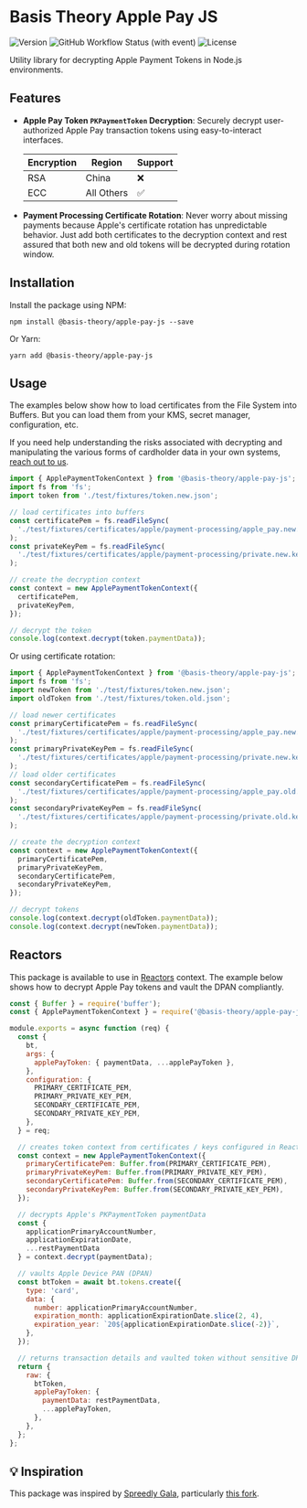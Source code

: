 # Basis Theory Apple Pay JS

![Version](https://img.shields.io/npm/v/%40basis-theory/apple-pay-js) ![GitHub Workflow Status (with event)](https://img.shields.io/github/actions/workflow/status/Basis-Theory/apple-pay-js/release.yml) ![License](https://img.shields.io/npm/l/%40basis-theory%2Fapple-pay-js)

Utility library for decrypting Apple Payment Tokens in Node.js environments.

## Features

- **Apple Pay Token `PKPaymentToken` Decryption**: Securely decrypt user-authorized Apple Pay transaction tokens using easy-to-interact interfaces.

  | Encryption | Region     | Support |
  | ---------- | ---------- | ------- |
  | RSA        | China      | ❌      |
  | ECC        | All Others | ✅      |

- **Payment Processing Certificate Rotation**: Never worry about missing payments because Apple's certificate rotation has unpredictable behavior. Just add both certificates to the decryption context and rest assured that both new and old tokens will be decrypted during rotation window.

## Installation

Install the package using NPM:

```shell
npm install @basis-theory/apple-pay-js --save
```

Or Yarn:

```shell
yarn add @basis-theory/apple-pay-js
```

## Usage

The examples below show how to load certificates from the File System into Buffers. But you can load them from your KMS, secret manager, configuration, etc.

If you need help understanding the risks associated with decrypting and manipulating the various forms of cardholder data in your own systems, [reach out to us](https://basistheory.com/contact).

```javascript
import { ApplePaymentTokenContext } from '@basis-theory/apple-pay-js';
import fs from 'fs';
import token from './test/fixtures/token.new.json';

// load certificates into buffers
const certificatePem = fs.readFileSync(
  './test/fixtures/certificates/apple/payment-processing/apple_pay.new.pem'
);
const privateKeyPem = fs.readFileSync(
  './test/fixtures/certificates/apple/payment-processing/private.new.key'
);

// create the decryption context
const context = new ApplePaymentTokenContext({
  certificatePem,
  privateKeyPem,
});

// decrypt the token
console.log(context.decrypt(token.paymentData));
```

Or using certificate rotation:

```javascript
import { ApplePaymentTokenContext } from '@basis-theory/apple-pay-js';
import fs from 'fs';
import newToken from './test/fixtures/token.new.json';
import oldToken from './test/fixtures/token.old.json';

// load newer certificates
const primaryCertificatePem = fs.readFileSync(
  './test/fixtures/certificates/apple/payment-processing/apple_pay.new.pem'
);
const primaryPrivateKeyPem = fs.readFileSync(
  './test/fixtures/certificates/apple/payment-processing/private.new.key'
);
// load older certificates
const secondaryCertificatePem = fs.readFileSync(
  './test/fixtures/certificates/apple/payment-processing/apple_pay.old.pem'
);
const secondaryPrivateKeyPem = fs.readFileSync(
  './test/fixtures/certificates/apple/payment-processing/private.old.key'
);

// create the decryption context
const context = new ApplePaymentTokenContext({
  primaryCertificatePem,
  primaryPrivateKeyPem,
  secondaryCertificatePem,
  secondaryPrivateKeyPem,
});

// decrypt tokens
console.log(context.decrypt(oldToken.paymentData));
console.log(context.decrypt(newToken.paymentData));
```

## Reactors

This package is available to use in [Reactors](https://developers.basistheory.com/docs/concepts/what-are-reactors) context. The example below shows how to decrypt Apple Pay tokens and vault the DPAN compliantly.

```javascript
const { Buffer } = require('buffer');
const { ApplePaymentTokenContext } = require('@basis-theory/apple-pay-js');

module.exports = async function (req) {
  const {
    bt,
    args: {
      applePayToken: { paymentData, ...applePayToken },
    },
    configuration: {
      PRIMARY_CERTIFICATE_PEM,
      PRIMARY_PRIVATE_KEY_PEM,
      SECONDARY_CERTIFICATE_PEM,
      SECONDARY_PRIVATE_KEY_PEM,
    },
  } = req;

  // creates token context from certificates / keys configured in Reactor
  const context = new ApplePaymentTokenContext({
    primaryCertificatePem: Buffer.from(PRIMARY_CERTIFICATE_PEM),
    primaryPrivateKeyPem: Buffer.from(PRIMARY_PRIVATE_KEY_PEM),
    secondaryCertificatePem: Buffer.from(SECONDARY_CERTIFICATE_PEM),
    secondaryPrivateKeyPem: Buffer.from(SECONDARY_PRIVATE_KEY_PEM),
  });

  // decrypts Apple's PKPaymentToken paymentData
  const {
    applicationPrimaryAccountNumber,
    applicationExpirationDate,
    ...restPaymentData
  } = context.decrypt(paymentData);

  // vaults Apple Device PAN (DPAN)
  const btToken = await bt.tokens.create({
    type: 'card',
    data: {
      number: applicationPrimaryAccountNumber,
      expiration_month: applicationExpirationDate.slice(2, 4),
      expiration_year: `20${applicationExpirationDate.slice(-2)}`,
    },
  });

  // returns transaction details and vaulted token without sensitive DPAN
  return {
    raw: {
      btToken,
      applePayToken: {
        paymentData: restPaymentData,
        ...applePayToken,
      },
    },
  };
};
```

## 💡 Inspiration

This package was inspired by [Spreedly Gala](https://github.com/spreedly/gala), particularly [this fork](https://github.com/Foxy/foxy-node-apple-pay-decrypt).
